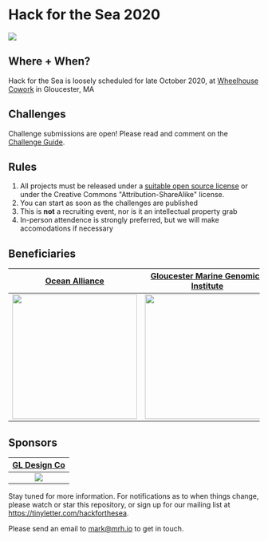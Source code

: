 # Hack for the Sea 2020

<img src="https://avatars0.githubusercontent.com/u/21284584?s=200&v=4" />

## Where + When?

Hack for the Sea is loosely scheduled for late October 2020, at [Wheelhouse Cowork](https://wheelhousecowork.com/en) in Gloucester, MA

## Challenges

Challenge submissions are open! Please read and comment on the [Challenge Guide](https://github.com/hackforthesea/2020/issues/1).

## Rules

1. All projects must be released under a [suitable open source license](https://choosealicense.com/) or under the Creative Commons "Attribution-ShareAlike" license.
2. You can start as soon as the challenges are published
3. This is **not** a recruiting event, nor is it an intellectual property grab
4. In-person attendence is strongly preferred, but we will make accomodations if necessary

## Beneficiaries

| [Ocean Alliance](https://whale.org/) | [Gloucester Marine Genomics Institute](https://gmgi.org) | [Seaside Sustainability](https://www.seasidesustainability.org/) |
|:-----:|:-----:|:-----:|
| <img src="https://whale.org/wp-content/themes/oceanAlliance/images/oceanAllianceLogo@2x.png" width=250 /> | <img src="https://scontent.fbed1-2.fna.fbcdn.net/v/t1.0-9/31444918_2175956652431374_4943707047905460224_n.jpg?_nc_cat=107&_nc_ohc=GArCxfqIo1wAX-0ZbVb&_nc_ht=scontent.fbed1-2.fna&oh=65fc24944f4074fdb9fd8ac726a2d0d4&oe=5ECB4874" width=250 /> | <img src="https://static.wixstatic.com/media/5b886d_68403281bb7a4cb2851a4f3dd2c75340~mv2.png/v1/fill/w_264,h_269,al_c,q_85,usm_0.66_1.00_0.01/LOGO3%20copy.webp" width=250 /> |

## Sponsors 

| [GL Design Co](https://gldesignco.com) |
|:----:|
| <img src="https://static.wixstatic.com/media/3fd9d1_7cd090011d26453fbbae46c8b1e106e3~mv2.png/v1/fill/w_178,h_84,al_c,q_85,usm_0.66_1.00_0.01/3fd9d1_7cd090011d26453fbbae46c8b1e106e3~mv2.webp" /> |

Stay tuned for more information. For notifications as to when things change, please watch or star this repository, or sign up for our mailing list at https://tinyletter.com/hackforthesea.

Please send an email to [mark@mrh.io](mailto:mark@mrh.io) to get in touch.
